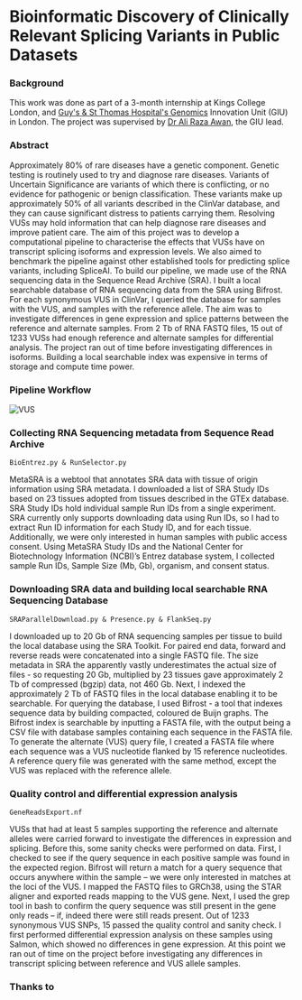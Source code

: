 # Bioinformatic Discovery of Clinically Relevant Splicing Variants in Public Datasets

### Background
This work was done as part of a 3-month internship at Kings College London, and [Guy's & St Thomas Hospital's Genomics](https://www.guysandstthomas.nhs.uk) Innovation Unit (GIU) in London. The project was supervised by [Dr Ali Raza Awan](https://www.linkedin.com/in/ali-awan-phd-51041860/?originalSubdomain=uk), the GIU lead.

### Abstract
Approximately 80% of rare diseases have a genetic component. Genetic testing is routinely used to try and diagnose rare diseases. Variants of Uncertain Significance are variants of which there is conflicting, or no evidence for pathogenic or benign classification. These variants make up approximately 50% of all variants described in the ClinVar database, and they can cause significant distress to patients carrying them. Resolving VUSs may hold information that can help diagnose rare diseases and improve patient care. The aim of this project was to develop a computational pipeline to characterise the effects that VUSs have on transcript splicing isoforms and expression levels. We also aimed to benchmark the pipeline against other established tools for predicting splice variants, including SpliceAI. To build our pipeline, we made use of the RNA sequencing data in the Sequence Read Archive (SRA). I built a local searchable database of RNA sequencing data from the SRA using Bifrost. For each synonymous VUS in ClinVar, I queried the database for samples with the VUS, and samples with the reference allele. The aim was to investigate differences in gene expression and splice patterns between the reference and alternate samples. From 2 Tb of RNA FASTQ files, 15 out of 1233 VUSs had enough reference and alternate samples for differential analysis. The project ran out of time before investigating differences in isoforms. Building a local searchable index was expensive in terms of storage and compute time power. 

### Pipeline Workflow 
![VUS](https://github.com/rugare-m/Bioinformatic-Discovery-of-Clinically-Relevant-Splicing-Variants-in-Public-Datasets/assets/88198662/737c29df-f530-44e7-ba59-fcd3f8277f46)
### Collecting RNA Sequencing metadata from Sequence Read Archive
```
BioEntrez.py & RunSelector.py
```

MetaSRA is a webtool that annotates SRA data with tissue of origin information using SRA metadata. I downloaded a list of SRA Study IDs based on 23 tissues adopted from tissues described in the GTEx database. SRA Study IDs hold individual sample Run IDs from a single experiment. SRA currently only supports downloading data using Run IDs, so I had to extract Run ID information for each Study ID, and for each tissue. Additionally, we were only interested in human samples with public access consent. Using MetaSRA Study IDs and the National Center for Biotechnology Information (NCBI)’s Entrez database system, I collected sample Run IDs, Sample Size (Mb, Gb), organism, and consent status. 

### Downloading SRA data and building local searchable RNA Sequencing Database
```
SRAParallelDownload.py & Presence.py & FlankSeq.py
```

I downloaded up to 20 Gb of RNA sequencing samples per tissue to build the local database using the SRA Toolkit. For paired end data, forward and reverse reads were concatenated into a single FASTQ file. The size metadata in SRA the apparently vastly underestimates the actual size of files - so requesting 20 Gb, multiplied by 23 tissues gave approximately 2 Tb of compressed (bgzip) data, not 460 Gb. Next, I indexed the approximately 2 Tb of FASTQ files in the local database enabling it to be searchable. For querying the database, I used Bifrost - a tool that indexes sequence data by building compacted, coloured de Buijn graphs. The Bifrost index is searchable by inputting a FASTA file, with the output being a CSV file with database samples containing each sequence in the FASTA file. To generate the alternate (VUS) query file, I created a FASTA file where each sequence was a VUS nucleotide flanked by 15 reference nucleotides. A reference query file was generated with the same method, except the VUS was replaced with the reference allele.  

### Quality control and differential expression analysis
```
GeneReadsExport.nf
```

VUSs that had at least 5 samples supporting the reference and alternate alleles were carried forward to investigate the differences in expression and splicing. Before this, some sanity checks were performed on data. First, I checked to see if the query sequence in each positive sample was found in the expected region. Bifrost will return a match for a query sequence that occurs anywhere within the sample – we were only interested in matches at the loci of the VUS. I mapped the FASTQ files to GRCh38, using the STAR aligner and exported reads mapping to the VUS gene. Next, I used the grep tool in bash to confirm the query sequence was still present in the gene only reads – if, indeed there were still reads present. Out of 1233 synonymous VUS SNPs, 15 passed the quality control and sanity check. I first performed differential expression analysis on these samples using Salmon, which showed no differences in gene expression. At this point we ran out of time on the project before investigating any differences in transcript splicing between reference and VUS allele samples. 

### Thanks to
